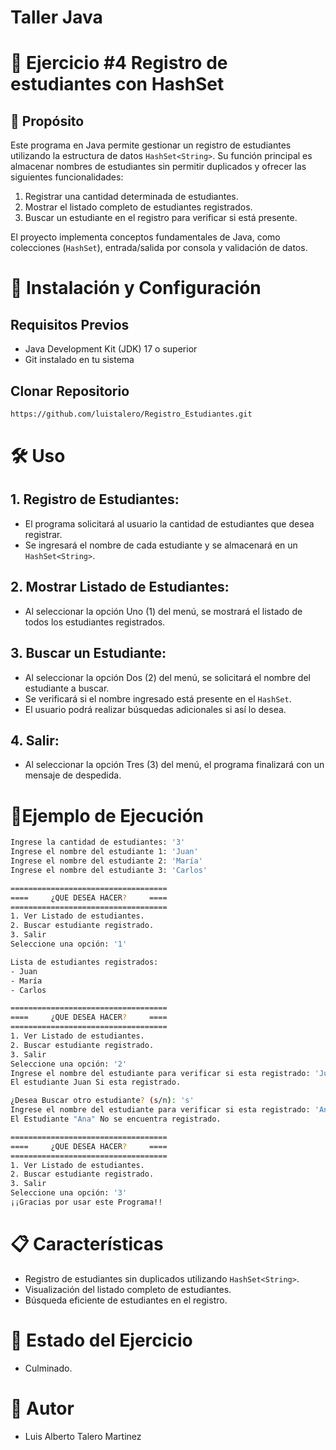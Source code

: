 # Taller Java
# 🚀 Ejercicio #4 Registro de estudiantes con HashSet

## 📌 Propósito
Este programa en Java permite gestionar un registro de estudiantes utilizando la estructura de datos `HashSet<String>`. Su función principal es almacenar nombres de estudiantes sin permitir duplicados y ofrecer las siguientes funcionalidades:

1. Registrar una cantidad determinada de estudiantes.
2. Mostrar el listado completo de estudiantes registrados.
3. Buscar un estudiante en el registro para verificar si está presente.

El proyecto implementa conceptos fundamentales de Java, como colecciones (`HashSet`), entrada/salida por consola y validación de datos.

# 🚀 Instalación y Configuración

## Requisitos Previos
- Java Development Kit (JDK) 17 o superior
- Git instalado en tu sistema

## Clonar Repositorio
```bash
https://github.com/luistalero/Registro_Estudiantes.git
```

# 🛠️ Uso

## 1. Registro de Estudiantes:
- El programa solicitará al usuario la cantidad de estudiantes que desea registrar.
- Se ingresará el nombre de cada estudiante y se almacenará en un `HashSet<String>`.

## 2. Mostrar Listado de Estudiantes:
- Al seleccionar la opción Uno (1) del menú, se mostrará el listado de todos los estudiantes registrados.

## 3. Buscar un Estudiante:
- Al seleccionar la opción Dos (2) del menú, se solicitará el nombre del estudiante a buscar.
- Se verificará si el nombre ingresado está presente en el `HashSet`.
- El usuario podrá realizar búsquedas adicionales si así lo desea.

## 4. Salir:
- Al seleccionar la opción Tres (3) del menú, el programa finalizará con un mensaje de despedida.

# 👷Ejemplo de Ejecución

```bash
Ingrese la cantidad de estudiantes: '3'
Ingrese el nombre del estudiante 1: 'Juan'
Ingrese el nombre del estudiante 2: 'María'
Ingrese el nombre del estudiante 3: 'Carlos'
```
```bash
===================================
====     ¿QUE DESEA HACER?     ====
===================================
1. Ver Listado de estudiantes.
2. Buscar estudiante registrado.
3. Salir
Seleccione una opción: '1'

Lista de estudiantes registrados:
- Juan
- María
- Carlos
```
```bash
===================================
====     ¿QUE DESEA HACER?     ====
===================================
1. Ver Listado de estudiantes.
2. Buscar estudiante registrado.
3. Salir
Seleccione una opción: '2'
Ingrese el nombre del estudiante para verificar si esta registrado: 'Juan'
El estudiante Juan Si esta registrado.

¿Desea Buscar otro estudiante? (s/n): 's'
Ingrese el nombre del estudiante para verificar si esta registrado: 'Ana'
El Estudiante "Ana" No se encuentra registrado.
```
```bash
===================================
====     ¿QUE DESEA HACER?     ====
===================================
1. Ver Listado de estudiantes.
2. Buscar estudiante registrado.
3. Salir
Seleccione una opción: '3'
¡¡Gracias por usar este Programa!!
```

# 📋 Características
- Registro de estudiantes sin duplicados utilizando `HashSet<String>`.
- Visualización del listado completo de estudiantes.
- Búsqueda eficiente de estudiantes en el registro.

# 🚨 Estado del Ejercicio
- Culminado.

# 👤 Autor
- Luis Alberto Talero Martinez